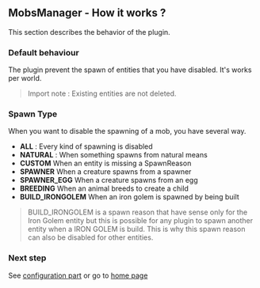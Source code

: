 ## MobsManager - How it works ?

This section describes the behavior of the plugin.

### Default behaviour

The plugin prevent the spawn of entities that you have disabled. It's works per world.

> Import note : Existing entities are not deleted.

### Spawn Type

When you want to disable the spawning of a mob, you have several way.

+ **ALL** : Every kind of spawning is disabled
+ **NATURAL** : When something spawns from natural means
+ **CUSTOM** When an entity is missing a SpawnReason
+ **SPAWNER**  When a creature spawns from a spawner
+ **SPAWNER_EGG** When a creature spawns from an egg
+ **BREEDING** When an animal breeds to create a child
+ **BUILD_IRONGOLEM** When an iron golem is spawned by being built

> BUILD_IRONGOLEM is a spawn reason that have sense only for the Iron Golem entity but this is possible for any plugin to spawn another entity when a IRON GOLEM is build. This is why this spawn reason can also be disabled for other entities.

### Next step
See [configuration part](https://apavarino.github.io/MobsManager/configuration) or go to [home page](https://apavarino.github.io/MobsManager)

